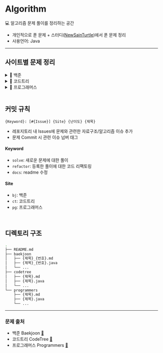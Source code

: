 # Algorithm

💻 알고리즘 문제 풀이를 정리하는 공간

- 개인적으로 푼 문제 + 스터디([NewSainTurtle](https://github.com/NewSainTurtle))에서 푼 문제 정리
- 사용언어: Java

---

## 사이트별 문제 정리

<details>
  <summary>📁 백준</summary>
  </br>

<div markdown="1">

|                                                난이도                                                |  번호   | 제목               |                     문제                      |                   풀이                    |
|:-------------------------------------------------------------------------------------------------:|:-----:|------------------|:-------------------------------------------:|:---------------------------------------:|
| <img height="20px" width="20px" align="center" src="https://static.solved.ac/tier_small/14.svg"/> | 17825 | 주사위 윷놀이          | [🔍](https://www.acmicpc.net/problem/17825) |    [📝](./baekjoon/주사위윷놀이_17825.md)     |
| <img height="20px" width="20px" align="center" src="https://static.solved.ac/tier_small/11.svg"/> | 19942 | 다이어트             | [🔍](https://www.acmicpc.net/problem/19942) |     [📝](./baekjoon/다이어트_19942.md)      |
| <img height="20px" width="20px" align="center" src="https://static.solved.ac/tier_small/12.svg"/> | 10836 | 여왕벌              | [🔍](https://www.acmicpc.net/problem/10836) |      [📝](./baekjoon/여왕벌_10836.md)      |
| <img height="20px" width="20px" align="center" src="https://static.solved.ac/tier_small/10.svg"/> | 9081  | 단어 맞추기           | [🔍](https://www.acmicpc.net/problem/9081)  |     [📝](./baekjoon/단어맞추기_9081.md)      |
| <img height="20px" width="20px" align="center" src="https://static.solved.ac/tier_small/12.svg"/> | 11559 | Puyo Puyo        | [🔍](https://www.acmicpc.net/problem/11559) |   [📝](./baekjoon/PuyoPuyo_11559.md)    |
| <img height="20px" width="20px" align="center" src="https://static.solved.ac/tier_small/8.svg"/>  | 2579  | 계단 오르기           | [🔍](https://www.acmicpc.net/problem/2579)  |     [📝](./baekjoon/계단오르기_2579.md)      |
| <img height="20px" width="20px" align="center" src="https://static.solved.ac/tier_small/11.svg"/> | 17609 | 회문               | [🔍](https://www.acmicpc.net/problem/17609) |      [📝](./baekjoon/회문_17609.md)       |
| <img height="20px" width="20px" align="center" src="https://static.solved.ac/tier_small/12.svg"/> | 1197  | 최소 스패닝 트리        | [🔍](https://www.acmicpc.net/problem/1197)  |    [📝](./baekjoon/최소스패닝트리_1197.md)     |
| <img height="20px" width="20px" align="center" src="https://static.solved.ac/tier_small/16.svg"/> | 23291 | 어항 정리            | [🔍](https://www.acmicpc.net/problem/23291) |     [📝](./baekjoon/어항정리_23291.md)      |
| <img height="20px" width="20px" align="center" src="https://static.solved.ac/tier_small/11.svg"/> | 7682  | 틱택토              | [🔍](https://www.acmicpc.net/problem/7682)  |      [📝](./baekjoon/틱택토_7682.md)       |
| <img height="20px" width="20px" align="center" src="https://static.solved.ac/tier_small/9.svg"/>  | 3085  | 사탕 게임            | [🔍](https://www.acmicpc.net/problem/3085)  |      [📝](./baekjoon/사탕게임_3085.md)      |
| <img height="20px" width="20px" align="center" src="https://static.solved.ac/tier_small/14.svg"/> | 11967 | 불켜기              | [🔍](https://www.acmicpc.net/problem/11967) |      [📝](./baekjoon/불켜기_11967.md)      |
| <img height="20px" width="20px" align="center" src="https://static.solved.ac/tier_small/11.svg"/> | 22251 | 빌런 호석            | [🔍](https://www.acmicpc.net/problem/22251) |     [📝](./baekjoon/빌런호석_22251.md)      |
| <img height="20px" width="20px" align="center" src="https://static.solved.ac/tier_small/11.svg"/> | 13164 | 행복 유치원           | [🔍](https://www.acmicpc.net/problem/13164) |     [📝](./baekjoon/행복유치원_13164.md)     |
| <img height="20px" width="20px" align="center" src="https://static.solved.ac/tier_small/11.svg"/> | 6198  | 옥상 정원 꾸미기        | [🔍](https://www.acmicpc.net/problem/6198)  |    [📝](./baekjoon/옥상정원꾸미기_6198.md)     |
| <img height="20px" width="20px" align="center" src="https://static.solved.ac/tier_small/10.svg"/> | 13335 | 트럭               | [🔍](https://www.acmicpc.net/problem/13335) |      [📝](./baekjoon/트럭_13335.md)       |
| <img height="20px" width="20px" align="center" src="https://static.solved.ac/tier_small/13.svg"/> | 22866 | 탑 보기             | [🔍](https://www.acmicpc.net/problem/22866) |      [📝](./baekjoon/탑보기_22866.md)      |
| <img height="20px" width="20px" align="center" src="https://static.solved.ac/tier_small/14.svg"/> | 1766  | 문제집              | [🔍](https://www.acmicpc.net/problem/1766)  |      [📝](./baekjoon/문제집_1766.md)       |
| <img height="20px" width="20px" align="center" src="https://static.solved.ac/tier_small/11.svg"/> | 6068  | 시간 관리하기          | [🔍](https://www.acmicpc.net/problem/6068)  |     [📝](./baekjoon/시간관리하기_6068.md)     |
| <img height="20px" width="20px" align="center" src="https://static.solved.ac/tier_small/13.svg"/> | 2623  | 음악프로그램           | [🔍](https://www.acmicpc.net/problem/2623)  |     [📝](./baekjoon/음악프로그램_2623.md)     |
| <img height="20px" width="20px" align="center" src="https://static.solved.ac/tier_small/12.svg"/> | 1253  | 좋다               | [🔍](https://www.acmicpc.net/problem/1253)  |       [📝](./baekjoon/좋다_1253.md)       |
| <img height="20px" width="20px" align="center" src="https://static.solved.ac/tier_small/11.svg"/> | 1107  | 리모컨              | [🔍](https://www.acmicpc.net/problem/1107)  |      [📝](./baekjoon/리모컨_1107.md)       |
| <img height="20px" width="20px" align="center" src="https://static.solved.ac/tier_small/12.svg"/> | 17092 | 색칠 공부            | [🔍](https://www.acmicpc.net/problem/17092) |     [📝](./baekjoon/색칠공부_17092.md)      |
| <img height="20px" width="20px" align="center" src="https://static.solved.ac/tier_small/11.svg"/> | 1038  | 감소하는 수           | [🔍](https://www.acmicpc.net/problem/1038)  |     [📝](./baekjoon/감소하는수_1038.md)      |
| <img height="20px" width="20px" align="center" src="https://static.solved.ac/tier_small/11.svg"/> | 18428 | 감시 피하기           | [🔍](https://www.acmicpc.net/problem/18428) |     [📝](./baekjoon/감시피하기_18428.md)     |
| <img height="20px" width="20px" align="center" src="https://static.solved.ac/tier_small/13.svg"/> | 1238  | 파티               | [🔍](https://www.acmicpc.net/problem/1238)  |       [📝](./baekjoon/파티_1238.md)       |
| <img height="20px" width="20px" align="center" src="https://static.solved.ac/tier_small/11.svg"/> | 26732 | Agar.io          | [🔍](https://www.acmicpc.net/problem/26732) |    [📝](./baekjoon/Agar.io_26732.md)    |
| <img height="20px" width="20px" align="center" src="https://static.solved.ac/tier_small/12.svg"/> | 23030 | 후다다닥을 이겨 츄르를 받자! | [🔍](https://www.acmicpc.net/problem/23030) | [📝](./baekjoon/후다다닥을이겨츄르를받자!_23030.md) |
| <img height="20px" width="20px" align="center" src="https://static.solved.ac/tier_small/15.svg"/> | 2263  | 트리의 순회           | [🔍](https://www.acmicpc.net/problem/2263)  |     [📝](./baekjoon/트리의순회_2263.md)      |
| <img height="20px" width="20px" align="center" src="https://static.solved.ac/tier_small/12.svg"/> | 17141 | 연구소 2            | [🔍](https://www.acmicpc.net/problem/17141) |     [📝](./baekjoon/연구소2_17141.md)      |
| <img height="20px" width="20px" align="center" src="https://static.solved.ac/tier_small/11.svg"/> | 1245  | 농장관리             | [🔍](https://www.acmicpc.net/problem/1245)  |     [📝](./baekjoon/농장관리_1245.java)     |
| <img height="20px" width="20px" align="center" src="https://static.solved.ac/tier_small/12.svg"/> | 1339  | 단어 수학            | [🔍](https://www.acmicpc.net/problem/1339)  |     [📝](./baekjoon/단어수학_1339.java)     |
| <img height="20px" width="20px" align="center" src="https://static.solved.ac/tier_small/13.svg"/> | 1941  | 소문난 칠공주          | [🔍](https://www.acmicpc.net/problem/1941)  |    [📝](./baekjoon/소문난칠공주_1941.java)    |
| <img height="20px" width="20px" align="center" src="https://static.solved.ac/tier_small/16.svg"/> | 3197  | 백조의 호수           | [🔍](https://www.acmicpc.net/problem/3197)  |    [📝](./baekjoon/백조의호수_3197.java)     |
| <img height="20px" width="20px" align="center" src="https://static.solved.ac/tier_small/11.svg"/> | 12904 | A와 B             | [🔍](https://www.acmicpc.net/problem/12904) |     [📝](./baekjoon/A와B_12904.java)     |
| <img height="20px" width="20px" align="center" src="https://static.solved.ac/tier_small/15.svg"/> | 13459 | 구슬 탈출            | [🔍](https://www.acmicpc.net/problem/13459) |       [📝](./baekjoon/구슬탈출_13459.java)       |

</div>
</details>

<details>
  <summary>📁 코드트리</summary>
  </br>

<div markdown="1">

|                                                난이도                                                | 제목          |                                               문제                                                |              풀이              |
|:-------------------------------------------------------------------------------------------------:|-------------|:-----------------------------------------------------------------------------------------------:|:----------------------------:|
| <img height="20px" width="20px" align="center" src="https://static.solved.ac/tier_small/16.svg"/> | 산타의 선물 공장 2 | [🔍](https://www.codetree.ai/training-field/frequent-problems/santa-gift-factory-2/description) | [📝](./codetree/산타의선물공장2.md) |
| <img height="20px" width="20px" align="center" src="https://static.solved.ac/tier_small/14.svg"/> | 포탑 부수기      |  [🔍](https://www.codetree.ai/training-field/frequent-problems/destroy-the-turret/description)  |  [📝](./codetree/포탑부수기.md)   |
| <img height="20px" width="20px" align="center" src="https://static.solved.ac/tier_small/14.svg"/> | 코드트리 빵      |  [🔍](https://www.codetree.ai/training-field/frequent-problems/codetree-mon-bread/description)  |  [📝](./codetree/코드트리빵.md)   |
| <img height="20px" width="20px" align="center" src="https://static.solved.ac/tier_small/14.svg"/> | 싸움땅         |    [🔍](https://www.codetree.ai/training-field/frequent-problems/battle-ground/description)     |   [📝](./codetree/싸움땅.md)    |

</div>
</details>

<details>
  <summary>📁 프로그래머스</summary>
  </br>

<div markdown="1">

| 난이도    | 제목        |                                   문제                                   |                풀이                |
|--------|-----------|:----------------------------------------------------------------------:|:--------------------------------:|
| ⭐️⭐️   | 프렌즈4블록    | [🔍](https://school.programmers.co.kr/learn/courses/30/lessons/17679)  |  [📝](./programmers/프렌즈4블록.md)   |
| ⭐️⭐️   | 방금그곡      | [🔍](https://school.programmers.co.kr/learn/courses/30/lessons/17683)  |   [📝](./programmers/방금그곡.md)    |
| ⭐️⭐️⭐️ | 징검다리 건너기  | [🔍](https://school.programmers.co.kr/learn/courses/30/lessons/64062)  |  [📝](./programmers/징검다리건너기.md)  |
| ⭐️⭐️   | 후보키       | [🔍](https://school.programmers.co.kr/learn/courses/30/lessons/42890)  |    [📝](./programmers/후보키.md)    |
| ⭐️⭐️⭐️ | 합승 택시 요금  | [🔍](https://school.programmers.co.kr/learn/courses/30/lessons/72413)  |  [📝](./programmers/합승택시요금.md)   |
| ⭐️⭐️   | 파일명 정렬    | [🔍](https://school.programmers.co.kr/learn/courses/30/lessons/17686)  |   [📝](./programmers/파일명정렬.md)   |
| ⭐️     | 동영상 재생기   | [🔍](https://school.programmers.co.kr/learn/courses/30/lessons/340213) | [📝](./programmers/동영상재생기.java)  |
| ⭐️⭐️   | 퍼즐 게임 챌린지 | [🔍](https://school.programmers.co.kr/learn/courses/30/lessons/340212) | [📝](./programmers/퍼즐게임챌린지.java) |

</div>
</details>

<br>

## 커밋 규칙

```
{Keyword}: [#{Issue}] {Site} {난이도} {제목}
```

- 레포지토리 내 Issues에 문제와 관련한 자료구조/알고리즘 이슈 추가
- 문제 Commit 시 관련 이슈 넘버 태그

#### Keyword

- `solve`: 새로운 문제에 대한 풀이
- `refactor`: 등록한 풀이에 대한 코드 리팩토링
- `docs`: readme 수정

#### Site

- `bj`: 백준
- `ct`: 코드트리
- `pg`: 프로그래머스

<br>

## 디렉토리 구조

```bash
.
├── README.md
├── baekjoon
│   ├── {제목}_{번호}.md
│   ├── {제목}_{번호}.java
│   └── ...
├── codetree
│   ├── {제목}.md
│   ├── {제목}.java
│   └── ...
└── programmers
    ├── {제목}.md
    ├── {제목}.java    
    └── ...
```

---

### 문제 출처

- 백준 Baekjoon [🔗](https://www.acmicpc.net)
- 코드트리 CodeTree [🔗](https://www.codetree.ai/training-field/frequent-problems)
- 프로그래머스 Programmers [🔗](https://programmers.co.kr/learn/challenges)
